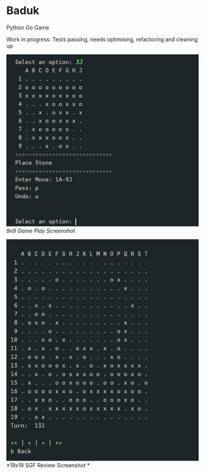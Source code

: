 # Baduk
Python Go Game

Work in progress: Tests passing, needs optimising, refactoring and cleaning up

![9x9 Screenshot](images/baduk9x9-screenshot.png)
*9x9 Game Play Screenshot*


![19x19 Screenshot](images/baduk19x19-screenshot.png)
*19x19 SGF Review Screenshot *